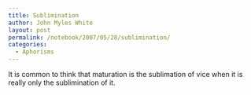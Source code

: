```yaml
---
title: Sublimination
author: John Myles White
layout: post
permalink: /notebook/2007/05/28/sublimination/
categories:
  - Aphorisms
---
```


It is common to think that maturation is the sublimation of vice when it is really only the sublimination of it.
